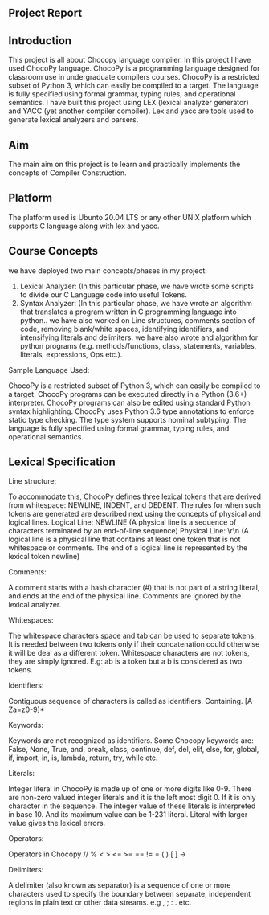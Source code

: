 ## Project Report ##

## Introduction ##
This project is all about Chocopy language compiler. In this project I have used ChocoPy language. ChocoPy is a programming language designed for classroom use in undergraduate compilers courses. ChocoPy is a restricted subset of Python 3, which can easily be compiled to a target. The language is fully specified using formal grammar, typing rules, and operational semantics. I have built this project using LEX (lexical analyzer generator) and YACC (yet another compiler compiler). Lex and yacc are tools used to generate lexical analyzers and parsers.

## Aim ##
The main aim on this project is to learn and practically implements the concepts of Compiler Construction. 

## Platform ##

The platform used is Ubunto 20.04 LTS or any other UNIX platform which supports C language along with lex and yacc.



## Course Concepts ##
we have deployed two main concepts/phases in my project:
1. Lexical Analyzer: (In this particular phase, we have wrote some scripts to divide our C Language code into useful Tokens.
2. Syntax Analyzer: (In this particular phase, we have wrote an algorithm that translates a program written in C programming language into python..
we have also worked on Line structures, comments section of code, removing blank/white spaces, identifying identifiers, and intensifying literals and delimiters. we have also wrote and algorithm  for python programs (e.g. methods/functions, class, statements, variables, literals, expressions, Ops etc.).


Sample Language Used:

ChocoPy is a restricted subset of Python 3, which can easily be compiled to a target. ChocoPy programs can be executed directly in a Python (3.6+) interpreter.
ChocoPy programs can also be edited using standard Python syntax highlighting. ChocoPy uses Python 3.6 type annotations to enforce static type checking.
The type system supports nominal subtyping. The language is fully specified using formal grammar, typing rules, and operational semantics.


## Lexical Specification ##

 Line structure:
 
 To accommodate this, ChocoPy defines three lexical tokens that are derived from whitespace: NEWLINE, INDENT, and DEDENT. The rules for when such tokens are generated  are described next using the concepts of physical and logical lines. Logical Line: NEWLINE (A physical line is a sequence of characters terminated by an end-of-line sequence) Physical Line: \r\n (A logical line is a physical line that contains at least one token that is not whitespace or comments. The end of a logical line is represented by the lexical token newline)
 
 
 Comments:
 
  A comment starts with a hash character (#) that is not part of a string literal, and ends at the end of the physical line. Comments are   ignored by the lexical analyzer.
 
 Whitespaces:
 
  The whitespace characters space and tab can be used to separate tokens. It is needed between two tokens only if their concatenation       could otherwise it will be deal as a different token. Whitespace characters are not tokens, they are simply ignored. E.g: ab is a token   but a b is considered as two tokens.
  
 Identifiers:
 
 Contiguous sequence of characters is called as identifiers. 
 Containing. [A-Za=z0-9]*
 
  Keywords:
  
  Keywords are not recognized as identifiers. Some Chocopy keywords are: False, None, True, and, break, class, continue, def, del, elif,   else, for, global, if, import, in, is, lambda, return, try, while etc.
  
  Literals:
  
  Integer literal in ChocoPy is made up of one or more digits like 0-9. There are non-zero valued integer literals and it is the left       most digit 0. If it is only character in the sequence. The integer value of these literals is interpreted in base 10. And its maximum     value can be 1-231 literal. Literal with larger value gives the lexical errors.
  
  Operators:
  
  Operators in Chocopy
 // % < > <= >= == != = ( ) [ ] ->
 
  Delimiters:
  
  A delimiter (also known as separator) is a sequence of one or more characters used to specify the boundary between separate,             independent regions in plain text or other data streams. e.g ,  ; : . etc.
  
  


 
 
 



